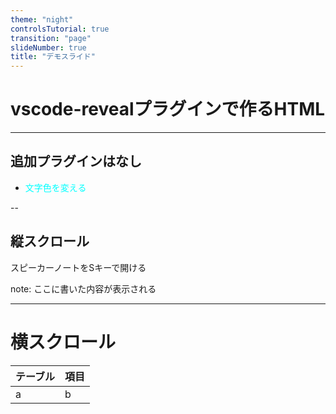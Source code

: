 ```yaml
---
theme: "night"
controlsTutorial: true
transition: "page"
slideNumber: true
title: "デモスライド"
---
```


# vscode-revealプラグインで作るHTML

---

## 追加プラグインはなし
- <span style="color:#0ff">文字色を変える</span>

--

## 縦スクロール

スピーカーノートをSキーで開ける

note: ここに書いた内容が表示される

---

# 横スクロール

|テーブル|項目|
|---|---|
|a|b|